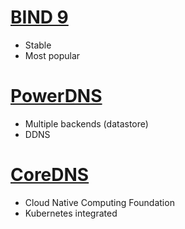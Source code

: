 # [BIND 9](https://www.isc.org/bind/)

- Stable
- Most popular

# [PowerDNS](https://www.powerdns.com/)

- Multiple backends (datastore)
- DDNS

# [CoreDNS](https://coredns.io/)

- Cloud Native Computing Foundation
- Kubernetes integrated
